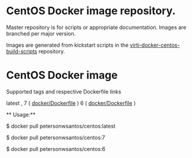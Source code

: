
# CentOS Docker image repository.

Master repository is for scripts or appropriate documentation. Images are
branched per major version.

Images are generated from kickstart scripts in the [virti-docker-centos-build-scripts](https://github.com/petersonwsantos/virti-docker-centos-build-scripts/) repository.


# CentOS Docker image

Supported tags and respective Dockerfile links

latest , 7 ( [docker/Dockerfile](https://github.com/petersonwsantos/centos/blob/centos-7/docker/Dockerfile) )
            6 ( [docker/Dockerfile](https://github.com/petersonwsantos/centos/blob/centos-6/docker/Dockerfile) )
  
 ** Usage:**
 
 $ docker pull petersonwsantos/centos:latest
 
 $ docker pull petersonwsantos/centos:7

 $ docker pull petersonwsantos/centos:6
